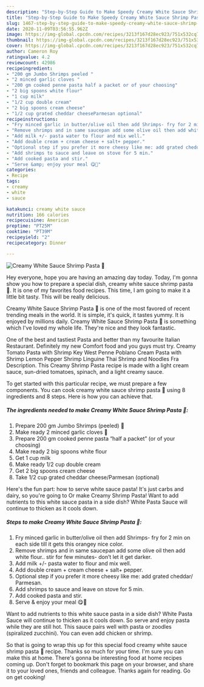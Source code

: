 ```yaml
---
description: "Step-by-Step Guide to Make Speedy Creamy White Sauce Shrimp Pasta 🍤"
title: "Step-by-Step Guide to Make Speedy Creamy White Sauce Shrimp Pasta 🍤"
slug: 1467-step-by-step-guide-to-make-speedy-creamy-white-sauce-shrimp-pasta
date: 2020-11-09T03:56:55.962Z
image: https://img-global.cpcdn.com/recipes/3213f167d28ec923/751x532cq70/creamy-white-sauce-shrimp-pasta-🍤-recipe-main-photo.jpg
thumbnail: https://img-global.cpcdn.com/recipes/3213f167d28ec923/751x532cq70/creamy-white-sauce-shrimp-pasta-🍤-recipe-main-photo.jpg
cover: https://img-global.cpcdn.com/recipes/3213f167d28ec923/751x532cq70/creamy-white-sauce-shrimp-pasta-🍤-recipe-main-photo.jpg
author: Cameron Roy
ratingvalue: 4.2
reviewcount: 42986
recipeingredient:
- "200 gm Jumbo Shrimps peeled "
- "2 minced garlic cloves "
- "200 gm cooked penne pasta half a packet or of your choosing"
- "2 big spoons white flour"
- "1 cup milk"
- "1/2 cup double cream"
- "2 big spoons cream cheese"
- "1/2 cup grated cheddar cheeseParmesan optional"
recipeinstructions:
- "Fry minced garlic in butter/olive oil then add Shrimps- fry for 2 min on each side till it gets this orangey nice color."
- "Remove shrimps and in same saucepan add some olive oil then add white flour.. stir for few minutes- don’t let it get darker."
- "Add milk +/- pasta water to flour and mix well."
- "Add double cream + cream cheese + salt+ pepper."
- "Optional step if you prefer it more cheesy like me: add grated cheddar/ Parmesan."
- "Add shrimps to sauce and leave on stove for 5 min."
- "Add cooked pasta and stir."
- "Serve &amp; enjoy your meal 😋🍝"
categories:
- Recipe
tags:
- creamy
- white
- sauce

katakunci: creamy white sauce 
nutrition: 166 calories
recipecuisine: American
preptime: "PT25M"
cooktime: "PT39M"
recipeyield: "2"
recipecategory: Dinner

---
```



![Creamy White Sauce Shrimp Pasta 🍤](https://img-global.cpcdn.com/recipes/3213f167d28ec923/751x532cq70/creamy-white-sauce-shrimp-pasta-🍤-recipe-main-photo.jpg)

Hey everyone, hope you are having an amazing day today. Today, I'm gonna show you how to prepare a special dish, creamy white sauce shrimp pasta 🍤. It is one of my favorites food recipes. This time, I am going to make it a little bit tasty. This will be really delicious.

Creamy White Sauce Shrimp Pasta 🍤 is one of the most favored of recent trending meals in the world. It is simple, it's quick, it tastes yummy. It is enjoyed by millions daily. Creamy White Sauce Shrimp Pasta 🍤 is something which I've loved my whole life. They're nice and they look fantastic.

One of the best and tastiest Pasta and better than my favourite Italian Restaurant. Definitely my new Comfort food and you guys must try. Creamy Tomato Pasta with Shrimp Key West Penne Poblano Cream Pasta with Shrimp Lemon Pepper Shrimp Linguine Thai Shrimp and Noodles Fra Description. This Creamy Shrimp Pasta recipe is made with a light cream sauce, sun-dried tomatoes, spinach, and a light creamy sauce.


To get started with this particular recipe, we must prepare a few components. You can cook creamy white sauce shrimp pasta 🍤 using 8 ingredients and 8 steps. Here is how you can achieve that.

<!--inarticleads1-->

##### The ingredients needed to make Creamy White Sauce Shrimp Pasta 🍤:

1. Prepare 200 gm Jumbo Shrimps (peeled) 🦐
1. Make ready 2 minced garlic cloves 🧄
1. Prepare 200 gm cooked penne pasta “half a packet” (or of your choosing)
1. Make ready 2 big spoons white flour
1. Get 1 cup milk
1. Make ready 1/2 cup double cream
1. Get 2 big spoons cream cheese
1. Take 1/2 cup grated cheddar cheese/Parmesan (optional)


Here&#39;s the fun part: how to serve white sauce pasta! It&#39;s just carbs and dairy, so you&#39;re going to Or make Creamy Shrimp Pasta! Want to add nutrients to this white sauce pasta in a side dish? White Pasta Sauce will continue to thicken as it cools down. 

<!--inarticleads2-->

##### Steps to make Creamy White Sauce Shrimp Pasta 🍤:

1. Fry minced garlic in butter/olive oil then add Shrimps- fry for 2 min on each side till it gets this orangey nice color.
1. Remove shrimps and in same saucepan add some olive oil then add white flour.. stir for few minutes- don’t let it get darker.
1. Add milk +/- pasta water to flour and mix well.
1. Add double cream + cream cheese + salt+ pepper.
1. Optional step if you prefer it more cheesy like me: add grated cheddar/ Parmesan.
1. Add shrimps to sauce and leave on stove for 5 min.
1. Add cooked pasta and stir.
1. Serve &amp; enjoy your meal 😋🍝


Want to add nutrients to this white sauce pasta in a side dish? White Pasta Sauce will continue to thicken as it cools down. So serve and enjoy pasta while they are still hot. This sauce pairs well with pasta or zoodles (spiralized zucchini). You can even add chicken or shrimp. 

So that is going to wrap this up for this special food creamy white sauce shrimp pasta 🍤 recipe. Thanks so much for your time. I'm sure you can make this at home. There's gonna be interesting food at home recipes coming up. Don't forget to bookmark this page on your browser, and share it to your loved ones, friends and colleague. Thanks again for reading. Go on get cooking!
